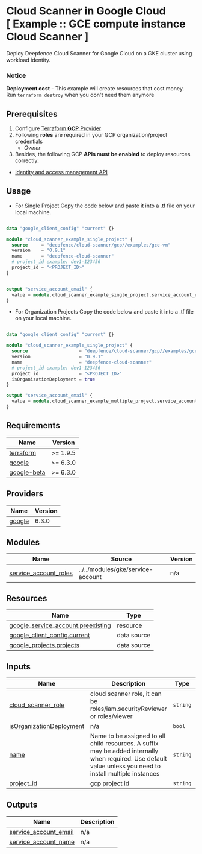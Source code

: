 # Cloud Scanner in Google Cloud<br/>[ Example :: GCE compute instance Cloud Scanner ] 

Deploy Deepfence Cloud Scanner for Google Cloud on a GKE cluster using workload identity.<br/>

### Notice
**Deployment cost** - This example will create resources that cost money.<br/>Run `terraform destroy` when you don't need them anymore

## Prerequisites

1. Configure [Terraform **GCP** Provider](https://registry.terraform.io/providers/hashicorp/google/latest/docs)
2. Following **roles** are required in your GCP organization/project credentials
   * _Owner_
3. Besides, the following GCP **APIs must be enabled** to deploy resources correctly:

* [Identity and access management API](https://console.cloud.google.com/marketplace/product/google/iam.googleapis.com)

## Usage
- For Single Project
Copy the code below and paste it into a .tf file on your local machine.

```terraform

data "google_client_config" "current" {}

module "cloud_scanner_example_single_project" {
  source     = "deepfence/cloud-scanner/gcp//examples/gce-vm"
  version    = "0.9.1"
  name       = "deepfence-cloud-scanner"
  # project_id example: dev1-123456
  project_id = "<PROJECT_ID>"
}


output "service_account_email" {
  value = module.cloud_scanner_example_single_project.service_account_email
}
```

- For Organization Projects 
Copy the code below and paste it into a .tf file on your local machine.

```terraform

data "google_client_config" "current" {}

module "cloud_scanner_example_single_project" {
  source                   = "deepfence/cloud-scanner/gcp//examples/gce-vm"
  version                  = "0.9.1"
  name                     = "deepfence-cloud-scanner"
  # project_id example: dev1-123456
  project_id               = "<PROJECT_ID>"
  isOrganizationDeployment = true
}

output "service_account_email" {
  value = module.cloud_scanner_example_multiple_project.service_account_email
}

```

<!-- BEGIN_TF_DOCS -->
## Requirements

| Name | Version |
|------|---------|
| <a name="requirement_terraform"></a> [terraform](#requirement\_terraform) | >= 1.9.5 |
| <a name="requirement_google"></a> [google](#requirement\_google) | >= 6.3.0 |
| <a name="requirement_google-beta"></a> [google-beta](#requirement\_google-beta) | >= 6.3.0 |

## Providers

| Name | Version |
|------|---------|
| <a name="provider_google"></a> [google](#provider\_google) | 6.3.0 |

## Modules

| Name | Source | Version |
|------|--------|---------|
| <a name="module_service_account_roles"></a> [service\_account\_roles](#module\_service\_account\_roles) | ../../modules/gke/service-account | n/a |

## Resources

| Name | Type |
|------|------|
| [google_service_account.preexisting](https://registry.terraform.io/providers/hashicorp/google/latest/docs/resources/service_account) | resource |
| [google_client_config.current](https://registry.terraform.io/providers/hashicorp/google/latest/docs/data-sources/client_config) | data source |
| [google_projects.projects](https://registry.terraform.io/providers/hashicorp/google/latest/docs/data-sources/projects) | data source |

## Inputs

| Name | Description | Type | Default | Required |
|------|-------------|------|---------|:--------:|
| <a name="input_cloud_scanner_role"></a> [cloud\_scanner\_role](#input\_cloud\_scanner\_role) | cloud scanner role, it can be roles/iam.securityReviewer or roles/viewer | `string` | `"roles/iam.securityReviewer"` | no |
| <a name="input_isOrganizationDeployment"></a> [isOrganizationDeployment](#input\_isOrganizationDeployment) | n/a | `bool` | `false` | no |
| <a name="input_name"></a> [name](#input\_name) | Name to be assigned to all child resources. A suffix may be added internally when required. Use default value unless you need to install multiple instances | `string` | `"deepfence-cloud-scanner"` | no |
| <a name="input_project_id"></a> [project\_id](#input\_project\_id) | gcp project id | `string` | n/a | yes |

## Outputs

| Name | Description |
|------|-------------|
| <a name="output_service_account_email"></a> [service\_account\_email](#output\_service\_account\_email) | n/a |
| <a name="output_service_account_name"></a> [service\_account\_name](#output\_service\_account\_name) | n/a |
<!-- END_TF_DOCS -->